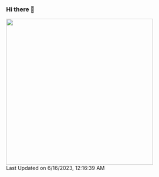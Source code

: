 ### Hi there 👋

<!--START_SECTION:lapras-card-->
<a href="https://lapras.com/public/ryo-endo" target="_blank" rel="noopener noreferrer"><img src="https://lapras-card-generator.vercel.app/api/svg?e=3.97&b=3.48&i=3.52&b1=%23020E27&b2=%230E5593&i1=%23030E21&i2=%231688BF&l=ja" width="400" ></a>  
Last Updated on 6/16/2023, 12:16:39 AM
<!--END_SECTION:lapras-card-->
